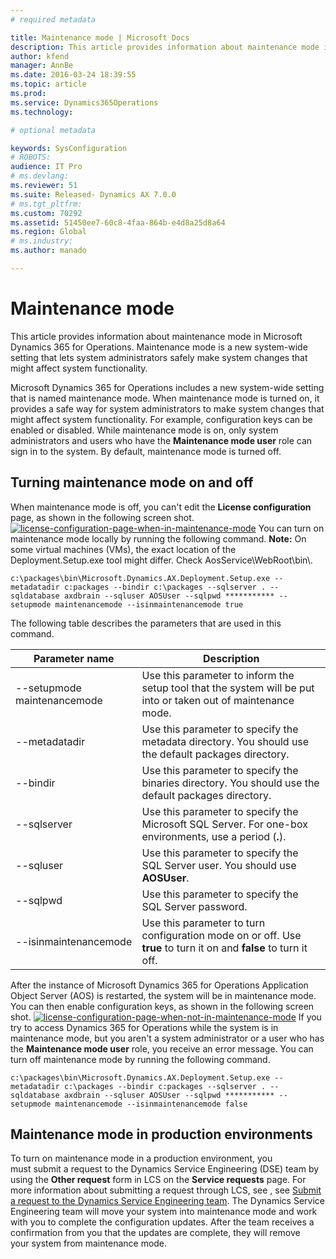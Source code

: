 ```yaml
---
# required metadata

title: Maintenance mode | Microsoft Docs
description: This article provides information about maintenance mode in Microsoft Dynamics 365 for Operations. Maintenance mode is a new system-wide setting that lets system administrators safely make system changes that might affect system functionality.
author: kfend
manager: AnnBe
ms.date: 2016-03-24 18:39:55
ms.topic: article
ms.prod: 
ms.service: Dynamics365Operations
ms.technology: 

# optional metadata

keywords: SysConfiguration
# ROBOTS: 
audience: IT Pro
# ms.devlang: 
ms.reviewer: 51
ms.suite: Released- Dynamics AX 7.0.0
# ms.tgt_pltfrm: 
ms.custom: 70292
ms.assetid: 51450ee7-60c8-4faa-864b-e4d8a25d8a64
ms.region: Global
# ms.industry: 
ms.author: manado

---
```


# Maintenance mode

This article provides information about maintenance mode in Microsoft Dynamics 365 for Operations. Maintenance mode is a new system-wide setting that lets system administrators safely make system changes that might affect system functionality.

Microsoft Dynamics 365 for Operations includes a new system-wide setting that is named maintenance mode. When maintenance mode is turned on, it provides a safe way for system administrators to make system changes that might affect system functionality. For example, configuration keys can be enabled or disabled. While maintenance mode is on, only system administrators and users who have the **Maintenance mode user** role can sign in to the system. By default, maintenance mode is turned off.

## Turning maintenance mode on and off
When maintenance mode is off, you can't edit the **License configuration** page, as shown in the following screen shot. [![license-configuration-page-when-in-maintenance-mode](https://msdynamics.blob.core.windows.net/media/2016/03/License-configuration-page-when-in-maintenance-mode-1024x407.png)](https://msdynamics.blob.core.windows.net/media/2016/03/License-configuration-page-when-in-maintenance-mode.png) You can turn on maintenance mode locally by running the following command. **Note:** On some virtual machines (VMs), the exact location of the Deployment.Setup.exe tool might differ. Check AosService\\WebRoot\\bin\\.

    c:\packages\bin\Microsoft.Dynamics.AX.Deployment.Setup.exe --metadatadir c:packages --bindir c:\packages --sqlserver . --sqldatabase axdbrain --sqluser AOSUser --sqlpwd *********** --setupmode maintenancemode --isinmaintenancemode true

The following table describes the parameters that are used in this command.

| Parameter name              | Description                                                                                                       |
|-----------------------------|-------------------------------------------------------------------------------------------------------------------|
| --setupmode maintenancemode | Use this parameter to inform the setup tool that the system will be put into or taken out of maintenance mode.    |
| --metadatadir               | Use this parameter to specify the metadata directory. You should use the default packages directory.              |
| --bindir                    | Use this parameter to specify the binaries directory. You should use the default packages directory.              |
| --sqlserver                 | Use this parameter to specify the Microsoft SQL Server. For one-box environments, use a period (**.**).           |
| --sqluser                   | Use this parameter to specify the SQL Server user. You should use **AOSUser**.                                    |
| --sqlpwd                    | Use this parameter to specify the SQL Server password.                                                            |
| --isinmaintenancemode       | Use this parameter to turn configuration mode on or off. Use **true** to turn it on and **false** to turn it off. |

After the instance of Microsoft Dynamics 365 for Operations Application Object Server (AOS) is restarted, the system will be in maintenance mode. You can then enable configuration keys, as shown in the following screen shot. [![license-configuration-page-when-not-in-maintenance-mode](./media/license-configuration-page-when-not-in-maintenance-mode.png)](./media/license-configuration-page-when-not-in-maintenance-mode.png) If you try to access Dynamics 365 for Operations while the system is in maintenance mode, but you aren't a system administrator or a user who has the **Maintenance mode user** role, you receive an error message. You can turn off maintenance mode by running the following command.

    c:\packages\bin\Microsoft.Dynamics.AX.Deployment.Setup.exe --metadatadir c:\packages --bindir c:packages --sqlserver . --sqldatabase axdbrain --sqluser AOSUser --sqlpwd *********** --setupmode maintenancemode --isinmaintenancemode false

## Maintenance mode in production environments
To turn on maintenance mode in a production environment, you must submit a request to the Dynamics Service Engineering (DSE) team by using the **Other request** form in LCS on the **Service requests** page. For more information about submitting a request through LCS, see , see [Submit a request to the Dynamics Service Engineering team](https://docs.microsoft.com/en-us/dynamics365/operations/dev-itpro/lifecycle-services/submit-a-request-to-the-dynamics-service-engineering-team). The Dynamics Service Engineering team will move your system into maintenance mode and work with you to complete the configuration updates. After the team receives a confirmation from you that the updates are complete, they will remove your system from maintenance mode.

